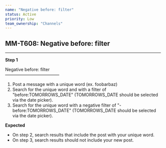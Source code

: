 ```yaml
---
name: "Negative before: filter"
status: Active
priority: Low
team_ownership: "Channels"
---
```


## MM-T608: Negative before: filter

---

**Step 1**

Negative before: filter\
–––––––––––––––––––––––––

1. Post a message with a unique word (ex. foobarbaz)
2. Search for the unique word and with a filter of "before:TOMORROWS\_DATE" (TOMORROWS\_DATE should be selected via the date picker).
3. Search for the unique word with a negative filter of "-before:TOMORROWS\_DATE" (TOMORROWS\_DATE should be selected via the date picker).

**Expected**

- On step 2, search results that include the post with your unique word.
- On step 3, search results should not include your new post.
